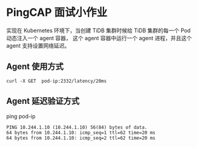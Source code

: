 # PingCAP 面试小作业

实现在 Kubernetes 环境下，当创建 TiDB 集群时候给 TiDB 集群的每一个 Pod 动态注入一个 agent 容器， 这个 agent 容器中运行一个 agent 进程，并且这个 agent 支持设置网络延迟。

## Agent 使用方式

`curl -X GET  pod-ip:2332/latency/20ms`

## Agent 延迟验证方式

ping pod-ip 
```
PING 10.244.1.10 (10.244.1.10) 56(84) bytes of data.
64 bytes from 10.244.1.10: icmp_seq=1 ttl=62 time=20 ms
64 bytes from 10.244.1.10: icmp_seq=2 ttl=62 time=20 ms
```
